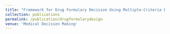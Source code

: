 ```yaml
---
title: "Framework for Drug Formulary Decision Using Multiple-Criteria Decision Analysis"
collection: publications
permalink: /publication/drugformularydesign
venue: 'Medical Decision Making'
---
```




